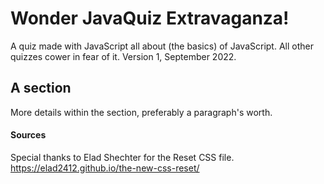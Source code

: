 # Wonder JavaQuiz Extravaganza! 

A quiz made with JavaScript all about (the basics) of JavaScript. All other quizzes cower in fear of it. Version 1, September 2022.

## A section
More details within the section, preferably a paragraph's worth.

#### Sources
Special thanks to Elad Shechter for the Reset CSS file.  https://elad2412.github.io/the-new-css-reset/

